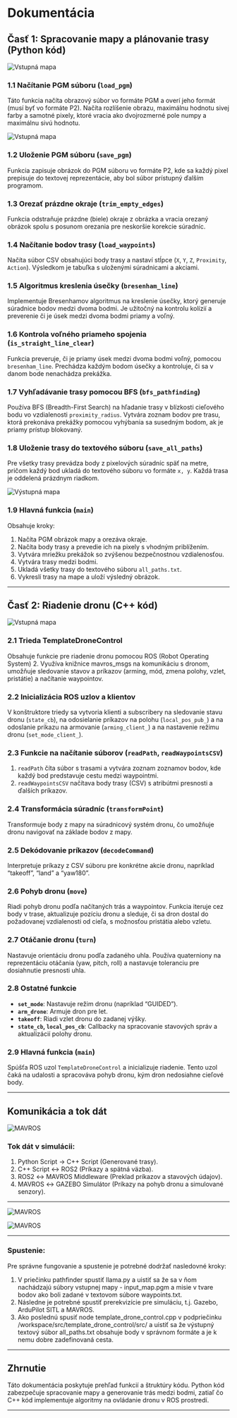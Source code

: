 # Dokumentácia

## Časť 1: Spracovanie mapy a plánovanie trasy (Python kód)

![Vstupná mapa](/img/blocks_PY.png)

### 1.1 Načítanie PGM súboru (`load_pgm`)
Táto funkcia načíta obrazový súbor vo formáte PGM a overí jeho formát (musí byť vo formáte P2). Načíta rozlíšenie obrazu, maximálnu hodnotu sivej farby a samotné pixely, ktoré vracia ako dvojrozmerné pole numpy a maximálnu sivú hodnotu.

![Vstupná mapa](/img/input_map.png)

### 1.2 Uloženie PGM súboru (`save_pgm`)
Funkcia zapisuje obrázok do PGM súboru vo formáte P2, kde sa každý pixel prepisuje do textovej reprezentácie, aby bol súbor prístupný ďalším programom.

### 1.3 Orezať prázdne okraje (`trim_empty_edges`)
Funkcia odstraňuje prázdne (biele) okraje z obrázka a vracia orezaný obrázok spolu s posunom orezania pre neskoršie korekcie súradníc.

### 1.4 Načítanie bodov trasy (`load_waypoints`)
Načíta súbor CSV obsahujúci body trasy a nastaví stĺpce (`X`, `Y`, `Z`, `Proximity`, `Action`). Výsledkom je tabuľka s uloženými súradnicami a akciami.

### 1.5 Algoritmus kreslenia úsečky (`bresenham_line`)
Implementuje Bresenhamov algoritmus na kreslenie úsečky, ktorý generuje súradnice bodov medzi dvoma bodmi. Je užitočný na kontrolu kolízií a preverenie či je úsek medzi dvoma bodmi priamy a voľný.

### 1.6 Kontrola voľného priameho spojenia (`is_straight_line_clear`)
Funkcia preveruje, či je priamy úsek medzi dvoma bodmi voľný, pomocou `bresenham_line`. Prechádza každým bodom úsečky a kontroluje, či sa v danom bode nenachádza prekážka.

### 1.7 Vyhľadávanie trasy pomocou BFS (`bfs_pathfinding`)
Používa BFS (Breadth-First Search) na hľadanie trasy v blízkosti cieľového bodu vo vzdialenosti `proximity_radius`. Vytvára zoznam bodov pre trasu, ktorá prekonáva prekážky pomocou vyhýbania sa susedným bodom, ak je priamy prístup blokovaný.

### 1.8 Uloženie trasy do textového súboru (`save_all_paths`)
Pre všetky trasy prevádza body z pixelových súradníc späť na metre, pričom každý bod ukladá do textového súboru vo formáte `x, y`. Každá trasa je oddelená prázdnym riadkom.

![Výstupná mapa](/img/output.png)

### 1.9 Hlavná funkcia (`main`)
Obsahuje kroky:
1. Načíta PGM obrázok mapy a orezáva okraje.
2. Načíta body trasy a prevedie ich na pixely s vhodným priblížením.
3. Vytvára mriežku prekážok so zvýšenou bezpečnostnou vzdialenosťou.
4. Vytvára trasy medzi bodmi.
5. Ukladá všetky trasy do textového súboru `all_paths.txt`.
6. Vykreslí trasy na mape a uloží výsledný obrázok.

---

## Časť 2: Riadenie dronu (C++ kód)

![Vstupná mapa](/img/blocks_CPP.png)

### 2.1 Trieda TemplateDroneControl
Obsahuje funkcie pre riadenie dronu pomocou ROS (Robot Operating System) 2. Využíva knižnice mavros_msgs na komunikáciu s dronom, umožňuje sledovanie stavov a príkazov (arming, mód, zmena polohy, vzlet, pristátie) a načítanie waypointov.

### 2.2 Inicializácia ROS uzlov a klientov
V konštruktore triedy sa vytvoria klienti a subscribery na sledovanie stavu dronu (`state_cb`), na odosielanie príkazov na polohu (`local_pos_pub_`) a na odoslanie príkazu na armovanie (`arming_client_`) a na nastavenie režimu dronu (`set_mode_client_`).

### 2.3 Funkcie na načítanie súborov (`readPath`, `readWaypointsCSV`)
1. `readPath` číta súbor s trasami a vytvára zoznam zoznamov bodov, kde každý bod predstavuje cestu medzi waypointmi.
2. `readWaypointsCSV` načítava body trasy (CSV) s atribútmi presnosti a ďalších príkazov.

### 2.4 Transformácia súradníc (`transformPoint`)
Transformuje body z mapy na súradnicový systém dronu, čo umožňuje dronu navigovať na základe bodov z mapy.

### 2.5 Dekódovanie príkazov (`decodeCommand`)
Interpretuje príkazy z CSV súboru pre konkrétne akcie dronu, napríklad “takeoff”, “land” a “yaw180”.

### 2.6 Pohyb dronu (`move`)
Riadi pohyb dronu podľa načítaných trás a waypointov. Funkcia iteruje cez body v trase, aktualizuje pozíciu dronu a sleduje, či sa dron dostal do požadovanej vzdialenosti od cieľa, s možnosťou pristátia alebo vzletu.

### 2.7 Otáčanie dronu (`turn`)
Nastavuje orientáciu dronu podľa zadaného uhla. Používa quaterniony na reprezentáciu otáčania (yaw, pitch, roll) a nastavuje toleranciu pre dosiahnutie presnosti uhla.

### 2.8 Ostatné funkcie
- **`set_mode`**: Nastavuje režim dronu (napríklad “GUIDED”).
- **`arm_drone`**: Armuje dron pre let.
- **`takeoff`**: Riadi vzlet dronu do zadanej výšky.
- **`state_cb`, `local_pos_cb`**: Callbacky na spracovanie stavových správ a aktualizácií polohy dronu.

### 2.9 Hlavná funkcia (`main`)
Spúšťa ROS uzol `TemplateDroneControl` a inicializuje riadenie. Tento uzol čaká na udalosti a spracováva pohyb dronu, kým dron nedosiahne cieľové body.

---

## Komunikácia a tok dát
![MAVROS](/img/block.png)

### Tok dát v simulácii:
1. Python Script → C++ Script (Generované trasy).
2. C++ Script ↔ ROS2 (Príkazy a spätná väzba).
3. ROS2 ↔ MAVROS Middleware (Preklad príkazov a stavových údajov).
4. MAVROS ↔ GAZEBO Simulátor (Príkazy na pohyb dronu a simulované senzory). 
---

 ![MAVROS](/img/Gazebo.png)
 
 ![MAVROS](/img/MAVROS.png)
 
---

### Spustenie:
Pre správne fungovanie a spustenie je potrebné dodržať nasledovné kroky:
1. V priečinku pathfinder spustiť llama.py a uistiť sa že sa v ňom nachádzajú súbory vstupnej mapy - input_map.pgm a misie v tvare bodov ako boli zadané v textovom súbore waypoints.txt.
2. Následne je potrebné spustiť prerekvizície pre simuláciu, t.j. Gazebo, ArduPilot SITL a MAVROS.
3. Ako poslednú spusiť node template_drone_control.cpp v podpriečinku /workspace/src/template_drone_control/src/ a uistiť sa že výstupný textový súbor all_paths.txt obsahuje body v správnom formáte a je k nemu dobre zadefinovaná cesta. 

---
## Zhrnutie
Táto dokumentácia poskytuje prehľad funkcií a štruktúry kódu. Python kód zabezpečuje spracovanie mapy a generovanie trás medzi bodmi, zatiaľ čo C++ kód implementuje algoritmy na ovládanie dronu v ROS prostredí.

---
